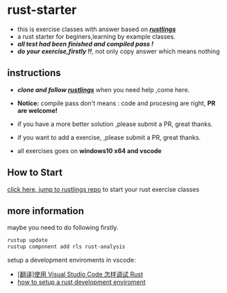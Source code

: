 # rust-starter

- this is exercise classes with answer based on **_[rustlings](https://github.com/rust-lang/rustlings)_**
- a rust starter for beginers,learning by example classes.
- **_all test had been finished and compiled pass !_**
- **_do your exercise,firstly !!_**, not only copy answer which means nothing

## instructions

- **_clone and follow [rustlings](https://github.com/rust-lang/rustlings)_** when you need help ,come here.

- **Notice:** compile pass don't means : code and procesing are right, **PR are welcome!**
 - if you have a more better solution ,please submit a PR, great thanks.
 - if you want to add a exercise, ,please submit a PR, great thanks.

- all exercises goes on **windows10 x64 and vscode**

## How to Start

[click here, jump to rustlings repo](https://github.com/rust-lang/rustlings#getting-started) to start your rust exercise classes

## more information

maybe you need to do following firstly.

```bash
rustup update
rustup component add rls rust-analysis
```

setup a development enviroments in vscode:

- [[翻译]使用 Visual Studio Code 怎样调试 Rust](https://www.cnblogs.com/AlienXu/p/how-to-debug-rust-with-visual-studio-code.html)
- [how to setup a rust development enviroment](https://zhuanlan.zhihu.com/p/92172591)
